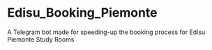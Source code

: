 # Edisu_Booking_Piemonte
A Telegram bot made for speeding-up the booking process for Edisu Piemonte Study Rooms
